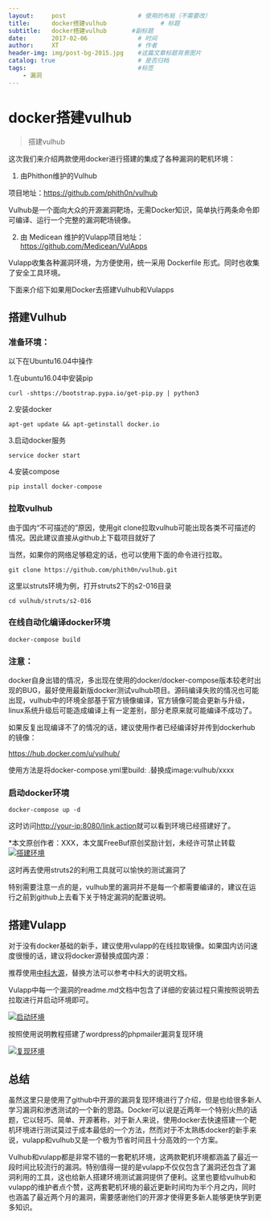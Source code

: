 ```yaml
---
layout:     post                    # 使用的布局（不需要改）
title:      docker搭建vulhub               # 标题 
subtitle:   docker搭建vulhub		 #副标题
date:       2017-02-06              # 时间
author:     XT                      # 作者
header-img: img/post-bg-2015.jpg    #这篇文章标题背景图片
catalog: true                       # 是否归档
tags:                               #标签
    - 漏洞
---
```


# docker搭建vulhub
>搭建vulhub

这次我们来介绍两款使用docker进行搭建的集成了各种漏洞的靶机环境：

1. 由Phithon维护的Vulhub

 项目地址：<https://github.com/phith0n/vulhub>

 Vulhub是一个面向大众的开源漏洞靶场，无需Docker知识，简单执行两条命令即可编译、运行一个完整的漏洞靶场镜像。

2. 由 Medicean 维护的Vulapp项目地址：<https://github.com/Medicean/VulApps>

 Vulapp收集各种漏洞环境，为方便使用，统一采用 Dockerfile 形式。同时也收集了安全工具环境。

 下面来介绍下如果用Docker去搭建Vulhub和Vulapps

##  搭建Vulhub

###  准备环境：

 以下在Ubuntu16.04中操作

 1.在ubuntu16.04中安装pip

```
curl -shttps://bootstrap.pypa.io/get-pip.py | python3
```

 

 2.安装docker

```
apt-get update && apt-getinstall docker.io
```

 

 3.启动docker服务

```
service docker start
```

 

 4.安装compose

 

```
pip install docker-compose
```

 

###  拉取vulhub

 由于国内“不可描述的”原因，使用git clone拉取vulhub可能出现各类不可描述的情况。因此建议直接从github上下载项目就好了

 当然，如果你的网络足够稳定的话，也可以使用下面的命令进行拉取。

```
git clone https://github.com/phith0n/vulhub.git
```

 这里以struts环境为例，打开struts2下的s2-016目录

 

```
cd vulhub/struts/s2-016
```

 

###  在线自动化编译docker环境

 

```
docker-compose build
```

 

###  注意：

 docker自身出错的情况，多出现在使用的docker/docker-compose版本较老时出现的BUG，最好使用最新版docker测试vulhub项目。源码编译失败的情况也可能出现，vulhub中的环境全部基于官方镜像编译，官方镜像可能会更新与升级，linux系统升级后可能造成编译上有一定差别，部分老原来就可能编译不成功了。

 如果反复出现编译不了的情况的话，建议使用作者已经编译好并传到dockerhub的镜像：

 <https://hub.docker.com/u/vulhub/>

 使用方法是将docker-compose.yml里build: .替换成image:vulhub/xxxx

###  启动docker环境

 

```
docker-compose up -d
```

 

 这时访问<http://your-ip:8080/link.action>就可以看到环境已经搭建好了。

 *本文原创作者：XXX，本文属FreeBuf原创奖励计划，未经许可禁止转载[![搭建环境](http://image.3001.net/images/20170809/15022539002214.png!small)](http://image.3001.net/images/20170809/15022539002214.png)

 这时再去使用struts2的利用工具就可以愉快的测试漏洞了

 特别需要注意一点的是，vulhub里的漏洞并不是每一个都需要编译的，建议在运行之前到github上去看下关于特定漏洞的配置说明。

##  搭建Vulapp

 对于没有docker基础的新手，建议使用vulapp的在线拉取镜像。如果国内访问速度很慢的话，建议将docker源替换成国内源：

 推荐使用[中科大源](https://lug.ustc.edu.cn/wiki/mirrors/help/docker)，替换方法可以参考中科大的说明文档。

 Vulapp中每一个漏洞的readme.md文档中包含了详细的安装过程只需按照说明去拉取进行并启动环境即可。

 [![启动环境](http://image.3001.net/images/20170809/15022540041518.png!small)](http://image.3001.net/images/20170809/15022540041518.png)

 

 按照使用说明教程搭建了wordpress的phpmailer漏洞复现环境

 [![复现环境](http://image.3001.net/images/20170809/15022540326159.png!small)](http://image.3001.net/images/20170809/15022540326159.png)

##  总结

 虽然这里只是使用了github中开源的漏洞复现环境进行了介绍，但是也给很多新人学习漏洞和渗透测试的一个新的思路。Docker可以说是近两年一个特别火热的话题，它以轻巧、简单、开源著称，对于新人来说，使用docker去快速搭建一个靶机环境进行测试莫过于成本最低的一个方法，然而对于不太熟练docker的新手来说，vulapp和vulhub又是一个极为节省时间且十分高效的一个方案。

 Vulhub和vulapp都是非常不错的一套靶机环境，这两款靶机环境都涵盖了最近一段时间比较流行的漏洞。特别值得一提的是vulapp不仅仅包含了漏洞还包含了漏洞利用的工具，这也给新人搭建环境测试漏洞提供了便利。这里也要给vulhub和vulapp的维护者点个赞，这两套靶机环境的最近更新时间均为半个月之内，同时也涵盖了最近两个月的漏洞，需要感谢他们的开源才使得更多新人能够更快学到更多知识。